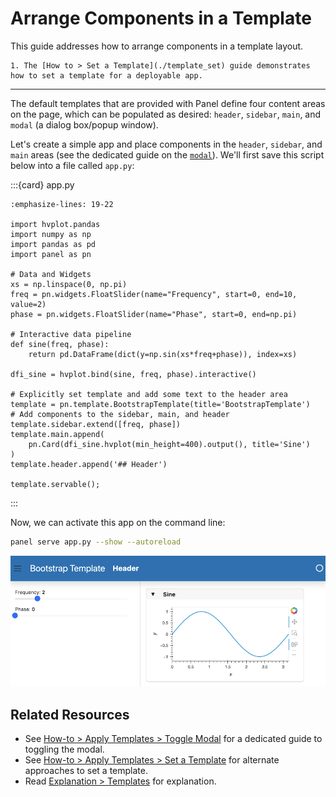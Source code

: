 # Arrange Components in a Template

This guide addresses how to arrange components in a template layout.

```{admonition} Prerequisites
1. The [How to > Set a Template](./template_set) guide demonstrates how to set a template for a deployable app.
```

---

The default templates that are provided with Panel define four content areas on the page, which can be populated as desired: `header`, `sidebar`, `main`, and `modal` (a dialog box/popup window).

Let's create a simple app and place components in the `header`, `sidebar`, and `main` areas (see the dedicated guide on the [`modal`](./template_modal)). We'll first save this script below into a file called `app.py`:

:::{card} app.py
``` {code-block} python
:emphasize-lines: 19-22

import hvplot.pandas
import numpy as np
import pandas as pd
import panel as pn

# Data and Widgets
xs = np.linspace(0, np.pi)
freq = pn.widgets.FloatSlider(name="Frequency", start=0, end=10, value=2)
phase = pn.widgets.FloatSlider(name="Phase", start=0, end=np.pi)

# Interactive data pipeline
def sine(freq, phase):
    return pd.DataFrame(dict(y=np.sin(xs*freq+phase)), index=xs)

dfi_sine = hvplot.bind(sine, freq, phase).interactive()

# Explicitly set template and add some text to the header area
template = pn.template.BootstrapTemplate(title='BootstrapTemplate')
# Add components to the sidebar, main, and header
template.sidebar.extend([freq, phase])
template.main.append(
    pn.Card(dfi_sine.hvplot(min_height=400).output(), title='Sine')
)
template.header.append('## Header')

template.servable();
```
:::

Now, we can activate this app on the command line:

``` bash
panel serve app.py --show --autoreload
```

<img src="../../_static/images/template_arrange.png" alt="example panel app">

## Related Resources

- See [How-to > Apply Templates > Toggle Modal](./template_modal) for a dedicated guide to toggling the modal.
- See [How-to > Apply Templates > Set a Template](./template_set) for alternate approaches to set a template.
- Read [Explanation > Templates](../../explanation/styling/templates_overview) for explanation.
